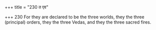 +++
title = "230 त एव"

+++
230	For they are declared to be the three worlds, they the three (principal) orders, they the three Vedas, and they the three sacred fires.